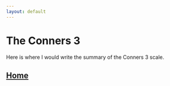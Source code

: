 ```yaml
---
layout: default
---
```


# The Conners 3

Here is where I would write the summary of the Conners 3 scale.



## [Home](https://ndavis4904.github.io/conners_score/)
